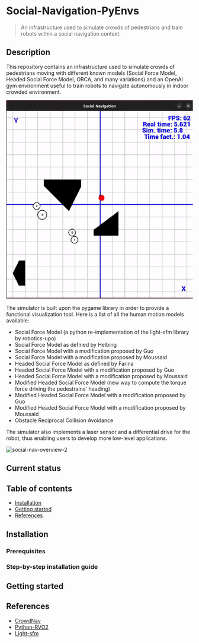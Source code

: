 # Social-Navigation-PyEnvs

> An infrastructure used to simulate crowds of pedestrians and train robots within a social navigation context.

## Description

This repository contains an infrastructure used to simulate crowds of pedestrians moving with different known models (Social Force Model, Headed Social Force Model, ORCA, and many variations) and an OpenAI gym environment useful to train robots to navigate autonomously in indoor crowded environment.

![social-nav-overview-1](.images/social-nav-overview-1.gif)

The simulator is built upon the pygame library in order to provide a functional visualization tool. Here is a list of all the human motion models available:
- Social Force Model (a python re-implementation of the light-sfm library by robotics-upo)
- Social Force Model as defined by Helbing
- Social Force Model with a modification proposed by Guo
- Social Force Model with a modification proposed by Moussaid
- Headed Social Force Model as defined by Farina
- Headed Social Force Model with a modification proposed by Guo
- Headed Social Force Model with a modification proposed by Moussaid
- Modified Headed Social Force Model (new way to compute the torque force driving the pedestrains' heading)
- Modified Headed Social Force Model with a modification proposed by Guo
- Modified Headed Social Force Model with a modification proposed by Moussaid
- Obstacle Reciprocal Collision Avoidance

The simulator also implements a laser sensor and a differential drive for the robot, thus enabling users to develop more low-level applications.

![social-nav-overview-2](.images/social-nav-overview-2.gif)

## Current status



## Table of contents
- [Installation](#installation)
- [Getting started](#getting-started)
- [References](#references)

## Installation
### Prerequisites
### Step-by-step installation guide

## Getting started

## References
- [CrowdNav](https://github.com/ChanganVR/RelationalGraphLearning)
- [Python-RVO2](https://github.com/sybrenstuvel/Python-RVO2)
- [Light-sfm](https://github.com/robotics-upo/lightsfm)
